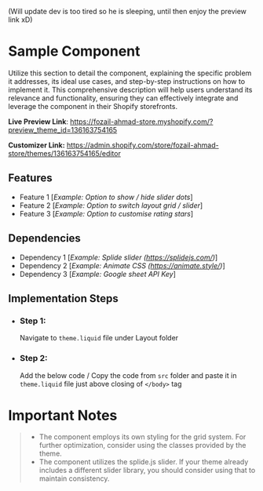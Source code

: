 (Will update dev is too tired so he is sleeping, until then enjoy the preview link xD)

# Sample Component

Utilize this section to detail the component, explaining the specific problem it addresses, its ideal use cases, and step-by-step instructions on how to implement it. This comprehensive description will help users understand its relevance and functionality, ensuring they can effectively integrate and leverage the component in their Shopify storefronts. 

**Live Preview Link**: https://fozail-ahmad-store.myshopify.com/?preview_theme_id=136163754165

**Customizer Link:** https://admin.shopify.com/store/fozail-ahmad-store/themes/136163754165/editor


## Features

 - Feature 1 [*Example: Option to show / hide slider dots*]
 - Feature 2 [*Example: Option to switch layout grid / slider*]
 - Feature 3 [*Example: Option to customise rating stars*]


## Dependencies

 - Dependency 1 [*Example: Splide slider (https://splidejs.com/)*]
 - Dependency 2 [*Example: Animate CSS (https://animate.style/)*]
 - Dependency 3 [*Example: Google sheet API Key*]


## Implementation Steps

 - ### Step 1: 
   Navigate to `theme.liquid` file under Layout folder
   
  - ### Step 2:
	 Add the below code / Copy the code from `src` folder and paste it in
   `theme.liquid` file just above closing of `</body>` tag

# Important Notes

>  - The component employs its own styling for the grid system. For further optimization, consider using the classes provided by the
> theme.
>  - The component utilizes the splide.js slider. If your theme already includes a different slider library, you should consider using that to
> maintain consistency.
